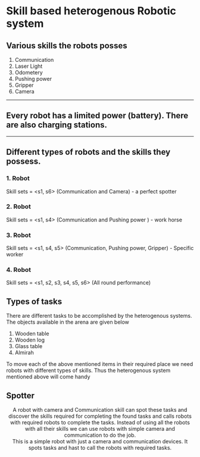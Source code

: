 # Skill based heterogenous Robotic system

## Various skills the robots posses

1. Communication
2. Laser Light
3. Odometery
4. Pushing power
5. Gripper
6. Camera
----
## Every robot has a limited power (battery). There are also charging stations.
----
## Different types of robots and the skills they possess.

### 1. Robot
Skill sets = <s1, s6> (Communication and Camera) - a perfect spotter
### 2. Robot
Skill sets = <s1, s4> (Communication and Pushing power ) - work horse
### 3. Robot
Skill sets = <s1, s4, s5> (Communication, Pushing power, Gripper) - Specific worker
### 4. Robot
Skill sets = <s1, s2, s3, s4, s5, s6> (All round performance)

## Types of tasks
There are different tasks to be accomplished by the heterogenous systems. The objects available in the arena are given below
1. Wooden table
2. Wooden log
3. Glass table
4. Almirah

To move each of the above mentioned items in their required place we need robots with different types of skills. Thus the heterogenous system mentioned above will come handy

## Spotter
<center>
A robot with camera and Communication skill can spot these tasks and discover the skills required for completing the found tasks and calls robots with required robots to complete the tasks. Instead of using all the robots with all their skills we can use robots with simple camera and communication to do the job.</center>

<center>
This is a simple robot with just a camera and communication devices. It spots tasks and hast to call the robots with required tasks.
</center>
